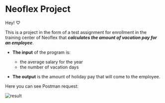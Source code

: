 # Neoflex Project

Hey! ♡

This is a project in the form of a test assignment for enrollment in the training center of Neoflex that ___calculates the amount of vacation pay for an employee___.

* __The input__ of the program is:
  * the average salary for the year 
  * the number of vacation days
  
* __The output__ is the amount of holiday pay that will come to the employee.

Here you can see Postman request:

![result](https://github.com/shelbi1/Neoflex-Testcase/assets/31365702/799d5828-6f06-426f-86ac-e82dbf90ae5e)

